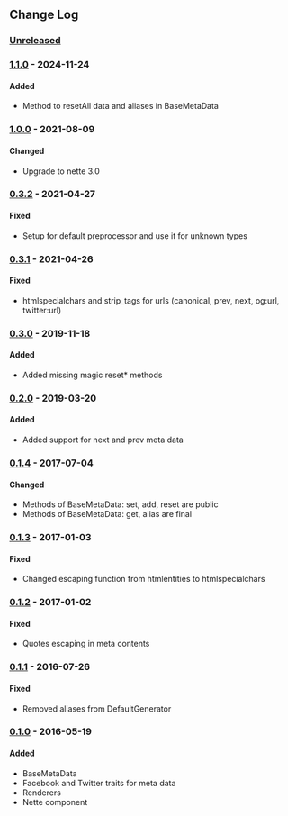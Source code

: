 ## Change Log

### [Unreleased][unreleased]

### [1.1.0] - 2024-11-24
#### Added
- Method to resetAll data and aliases in BaseMetaData

### [1.0.0] - 2021-08-09
#### Changed
- Upgrade to nette 3.0

### [0.3.2] - 2021-04-27
#### Fixed
- Setup for default preprocessor and use it for unknown types

### [0.3.1] - 2021-04-26
#### Fixed
- htmlspecialchars and strip_tags for urls (canonical, prev, next, og:url, twitter:url)

### [0.3.0] - 2019-11-18
#### Added
- Added missing magic reset* methods

### [0.2.0] - 2019-03-20
#### Added
- Added support for next and prev meta data

### [0.1.4] - 2017-07-04
#### Changed
- Methods of BaseMetaData: set, add, reset are public
- Methods of BaseMetaData: get, alias are final

### [0.1.3] - 2017-01-03
#### Fixed
- Changed escaping function from htmlentities to htmlspecialchars

### [0.1.2] - 2017-01-02
#### Fixed
- Quotes escaping in meta contents

### [0.1.1] - 2016-07-26
#### Fixed
- Removed aliases from DefaultGenerator

### [0.1.0] - 2016-05-19
#### Added
- BaseMetaData
- Facebook and Twitter traits for meta data
- Renderers
- Nette component

[unreleased]: https://github.com/lulco/seo-helper/compare/1.1.0...HEAD
[1.1.0]: https://github.com/lulco/seo-helper/compare/1.0.0...1.1.0
[1.0.0]: https://github.com/lulco/seo-helper/compare/0.3.2...1.0.0
[0.3.2]: https://github.com/lulco/seo-helper/compare/0.3.1...0.3.2
[0.3.1]: https://github.com/lulco/seo-helper/compare/0.3.0...0.3.1
[0.3.0]: https://github.com/lulco/seo-helper/compare/0.2.0...0.3.0
[0.2.0]: https://github.com/lulco/seo-helper/compare/0.1.4...0.2.0
[0.1.4]: https://github.com/lulco/seo-helper/compare/0.1.3...0.1.4
[0.1.3]: https://github.com/lulco/seo-helper/compare/0.1.2...0.1.3
[0.1.2]: https://github.com/lulco/seo-helper/compare/0.1.1...0.1.2
[0.1.1]: https://github.com/lulco/seo-helper/compare/0.1.0...0.1.1
[0.1.0]: https://github.com/lulco/seo-helper/compare/0.0.0...0.1.0
